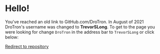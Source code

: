 # Hello! 
You've reached an old link to GitHub.com/DroTron. In August of 2021 DroTron's username was changed to **TrevorSLong**. To get to the page you were looking for change `DroTron` in the address bar to `TrevorSLong` or click below:

[Redirect to repository](https://github.com/TrevorSLong/Numerical-Methods)
